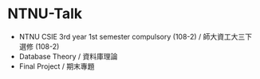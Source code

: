 # NTNU-Talk
- NTNU CSIE 3rd year 1st semester compulsory (108-2) / 師大資工大三下選修 (108-2)
- Database Theory / 資料庫理論
- Final Project / 期末專題
